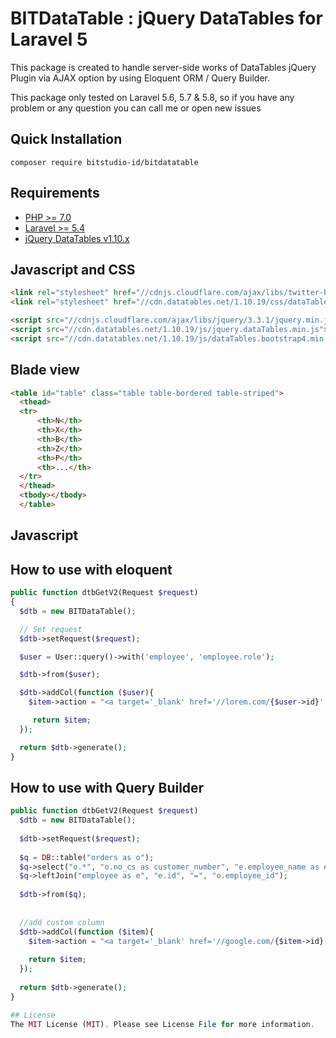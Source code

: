 # BITDataTable : jQuery DataTables for Laravel 5

This package is created to handle server-side works of DataTables jQuery Plugin via AJAX option by using Eloquent ORM / Query Builder.

This package only tested on Laravel 5.6, 5.7 & 5.8, so if you have any problem or any question you can call me or open new issues

## Quick Installation
```
composer require bitstudio-id/bitdatatable
```

## Requirements
- [PHP >= 7.0](http://php.net/)
- [Laravel >= 5.4](https://github.com/laravel/framework)
- [jQuery DataTables v1.10.x](http://datatables.net/)


## Javascript and CSS
```html
<link rel="stylesheet" href="//cdnjs.cloudflare.com/ajax/libs/twitter-bootstrap/4.1.3/css/bootstrap.css"/>
<link rel="stylesheet" href="//cdn.datatables.net/1.10.19/css/dataTables.bootstrap4.min.css"/>

<script src="//cdnjs.cloudflare.com/ajax/libs/jquery/3.3.1/jquery.min.js"></script>
<script src="//cdn.datatables.net/1.10.19/js/jquery.dataTables.min.js"></script>
<script src="//cdn.datatables.net/1.10.19/js/dataTables.bootstrap4.min.js"></script>
```

## Blade view
```html
<table id="table" class="table table-bordered table-striped">
  <thead>
  <tr>
      <th>N</th>
      <th>X</th>
      <th>B</th>
      <th>Z</th>
      <th>P</th>
      <th>...</th>
  </tr>
  </thead>
  <tbody></tbody>
  </table>
```

## Javascript
<script>
  $(document).ready(function () {
    //hide error/warning on datatable
    $.fn.dataTable.ext.errMode = 'none';
    
    var table = $('#table').DataTable({
      //enable filter
      
      bFilter: true,
      processing: true,
      serverSide: true,
      ajax: {
        url: "/dummy/dtb-v2/get",
        type: 'get',
      },
      columns: [
        {data: "id", name: "id", searchable: false, orderable: false},
        {data: "employee.code"},
        {data: "name", name: "name"},
        {data: "employee.role.name"},
        {data: "email"},
        {data: "action", searchable: false, orderable: false}, // use searchable: false, orderable: false for custom column
      ],
    });
  });
</script>

## How to use with eloquent
```php
public function dtbGetV2(Request $request)
{
  $dtb = new BITDataTable();

  // Set request
  $dtb->setRequest($request);

  $user = User::query()->with('employee', 'employee.role');

  $dtb->from($user);

  $dtb->addCol(function ($user){
    $item->action = "<a target='_blank' href='//lorem.com/{$user->id}' class='btn btn-danger'>action-{$item->id}</a>";

     return $item;
  });

  return $dtb->generate();
}
```
        
## How to use with Query Builder
```php 
public function dtbGetV2(Request $request)
  $dtb = new BITDataTable();
  
  $dtb->setRequest($request);
  
  $q = DB::table("orders as o");
  $q->select("o.*", "o.no_cs as customer_number", "e.employee_name as emp_name");
  $q->leftJoin("employee as e", "e.id", "=", "o.employee_id");
  
  $dtb->from($q);
  
  
  //add custom column
  $dtb->addCol(function ($item){
    $item->action = "<a target='_blank' href='//google.com/{$item->id}' class='btn btn-danger'>action-{$item->id}</a>";
  
    return $item;
  });
  
  return $dtb->generate();
}

## License
The MIT License (MIT). Please see License File for more information.
```

